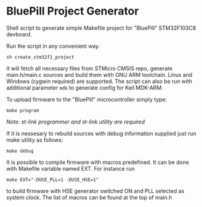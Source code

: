 # BluePill Project Generator

Shell script to generate simple Makefile project for "BluePill" STM32F103C8 devboard.

Run the script in any convenient way.

`sh create_stm32f1_project`

It will fetch all necessary files from STMicro CMSIS repo, generate main.h/main.c sources and build them with GNU ARM toolchain. Linux and Windows (cygwin required) are supported.
The script can also be run with additional parameter `mdk` to generate config for Keil MDK-ARM.

To upload firmware to the "BluePill" microcontroller simply type:

  `make program`
  
*Note: st-link programmer and st-link utility are required*



If it is nessesary to rebuild sources with debug information supplied just run make utility as follows:

  `make debug`
  
  

It is possible to compile firmware with macros predefined. It can be done with Makefile variable named EXT. For instance run

  `make EXT="-DUSE_PLL=1 -DUSE_HSE=1"`
  
to build firmware with HSE generator switched ON and PLL selected as system clock. The list of macros can be found at the top of main.h

